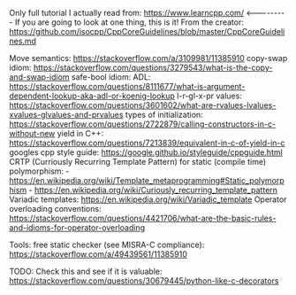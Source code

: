 Only full tutorial I actually read from: https://www.learncpp.com/  <--------- If you are going to look at one thing, this is it!
From the creator: https://github.com/isocpp/CppCoreGuidelines/blob/master/CppCoreGuidelines.md

Move semantics: https://stackoverflow.com/a/3109981/11385910
copy-swap idiom: https://stackoverflow.com/questions/3279543/what-is-the-copy-and-swap-idiom
safe-bool idiom:
ADL: https://stackoverflow.com/questions/8111677/what-is-argument-dependent-lookup-aka-adl-or-koenig-lookup
l-r-gl-x-pr values: https://stackoverflow.com/questions/3601602/what-are-rvalues-lvalues-xvalues-glvalues-and-prvalues
types of initialization: https://stackoverflow.com/questions/2722879/calling-constructors-in-c-without-new
yield in C++: https://stackoverflow.com/questions/7213839/equivalent-in-c-of-yield-in-c
googles cpp style guide: https://google.github.io/styleguide/cppguide.html
CRTP (Curriously Recurring Template Pattern) for static (compile time) polymorphism: 
    - https://en.wikipedia.org/wiki/Template_metaprogramming#Static_polymorphism 
    - https://en.wikipedia.org/wiki/Curiously_recurring_template_pattern
Variadic templates: https://en.wikipedia.org/wiki/Variadic_template
Operator overloading conventions: https://stackoverflow.com/questions/4421706/what-are-the-basic-rules-and-idioms-for-operator-overloading

Tools:
free static checker (see MISRA-C compliance): https://stackoverflow.com/a/49439561/11385910

TODO: Check this and see if it is valuable: https://stackoverflow.com/questions/30679445/python-like-c-decorators


